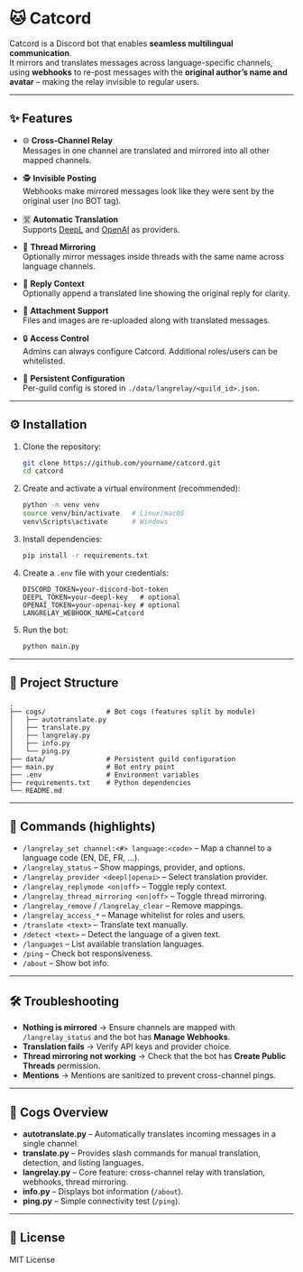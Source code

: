 # 🐱 Catcord

Catcord is a Discord bot that enables **seamless multilingual communication**.  
It mirrors and translates messages across language-specific channels, using **webhooks** to re-post messages with the **original author’s name and avatar** – making the relay invisible to regular users.

---

## ✨ Features

- 🌐 **Cross-Channel Relay**  
  Messages in one channel are translated and mirrored into all other mapped channels.

- 🕵️ **Invisible Posting**  
  Webhooks make mirrored messages look like they were sent by the original user (no BOT tag).

- 🈺 **Automatic Translation**  
  Supports [DeepL](https://www.deepl.com/) and [OpenAI](https://platform.openai.com/) as providers.

- 🧵 **Thread Mirroring**  
  Optionally mirror messages inside threads with the same name across language channels.

- 💬 **Reply Context**  
  Optionally append a translated line showing the original reply for clarity.

- 📎 **Attachment Support**  
  Files and images are re-uploaded along with translated messages.

- 🔒 **Access Control**  
  Admins can always configure Catcord. Additional roles/users can be whitelisted.

- 💾 **Persistent Configuration**  
  Per-guild config is stored in `./data/langrelay/<guild_id>.json`.

---

## ⚙️ Installation

1. Clone the repository:
   ```bash
   git clone https://github.com/yourname/catcord.git
   cd catcord
   ```

2. Create and activate a virtual environment (recommended):
   ```bash
   python -m venv venv
   source venv/bin/activate   # Linux/macOS
   venv\Scripts\activate      # Windows
   ```

3. Install dependencies:
   ```bash
   pip install -r requirements.txt
   ```

4. Create a `.env` file with your credentials:
   ```env
   DISCORD_TOKEN=your-discord-bot-token
   DEEPL_TOKEN=your-deepl-key   # optional
   OPENAI_TOKEN=your-openai-key # optional
   LANGRELAY_WEBHOOK_NAME=Catcord
   ```

5. Run the bot:
   ```bash
   python main.py
   ```

---

## 📂 Project Structure

```
.
├── cogs/               # Bot cogs (features split by module)
│   ├── autotranslate.py
│   ├── translate.py
│   ├── langrelay.py
│   ├── info.py
│   └── ping.py
├── data/               # Persistent guild configuration
├── main.py             # Bot entry point
├── .env                # Environment variables
├── requirements.txt    # Python dependencies
└── README.md
```

---

## 🔧 Commands (highlights)

- `/langrelay_set channel:<#> language:<code>` – Map a channel to a language code (EN, DE, FR, ...).  
- `/langrelay_status` – Show mappings, provider, and options.  
- `/langrelay_provider <deepl|openai>` – Select translation provider.  
- `/langrelay_replymode <on|off>` – Toggle reply context.  
- `/langrelay_thread_mirroring <on|off>` – Toggle thread mirroring.  
- `/langrelay_remove` / `/langrelay_clear` – Remove mappings.  
- `/langrelay_access_*` – Manage whitelist for roles and users.  
- `/translate <text>` – Translate text manually.  
- `/detect <text>` – Detect the language of a given text.  
- `/languages` – List available translation languages.  
- `/ping` – Check bot responsiveness.  
- `/about` – Show bot info.

---

## 🛠️ Troubleshooting

- **Nothing is mirrored** → Ensure channels are mapped with `/langrelay_status` and the bot has **Manage Webhooks**.  
- **Translation fails** → Verify API keys and provider choice.  
- **Thread mirroring not working** → Check that the bot has **Create Public Threads** permission.  
- **Mentions** → Mentions are sanitized to prevent cross-channel pings.  

---

## 📖 Cogs Overview

- **autotranslate.py** – Automatically translates incoming messages in a single channel.  
- **translate.py** – Provides slash commands for manual translation, detection, and listing languages.  
- **langrelay.py** – Core feature: cross-channel relay with translation, webhooks, thread mirroring.  
- **info.py** – Displays bot information (`/about`).  
- **ping.py** – Simple connectivity test (`/ping`).  

---

## 📄 License

MIT License
